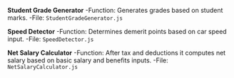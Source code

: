 **Student Grade Generator**
-Function: Generates grades based on student marks.
-File: `StudentGradeGenerator.js`

**Speed Detector**
-Function: Determines demerit points based on car speed input.
-File: `SpeedDetector.js`

**Net Salary Calculator**
-Function: After tax and deductions it computes net salary based on basic salary and benefits inputs.
-File: `NetSalaryCalculator.js`
